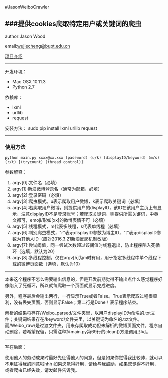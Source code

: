#JasonWeiboCrawler

###提供cookies爬取特定用户或关键词的爬虫
-----------------
author:Jason Wood

email:wujiecheng@bupt.edu.cn

[项目介绍](http://blog.csdn.net/Jason2031/article/details/48698829)

------------------
开发环境：

* Mac OSX 10.11.3
* Python 2.7

依赖库：

* lxml
* urllib
* request

安装方法：
sudo pip install lxml urllib request

-----------------
### 使用方法
	python main.py xxxx@xx.xxx (password) (u/k) (displayID/keyword) (m/s) (r/t) [(trycount) (thread control)]

参数解释：

1. argv[0]:文件名（必填）
2. argv[1]:新浪微博登录名（通常为邮箱，必填）
3. argv[2]:登录密码（必填）
4. argv[3]:爬虫模式。u表示爬取用户微博，k表示爬取关键词（必填）
5. argv[4]:若爬取用户微博，则提供用户的displayID，该ID在该用户主页上有显示，注意displayID不是登录账号；若爬取关键词，则提供所需关键词，中英文都可，emoji/形如[xx]的微博表情不可（必填）
6. argv[5]:线程模式，m代表多线程，s代表单线程（必填）
7. argv[6]:判别爬虫模式，"r"表示displayID参数为博主ID，"t"表示displayID参数为其他人ID（应对2016.3.21新浪反爬机制改版）
8. argv[7]:尝试阈值，同一尝试次数超过该阈值时线程退出，防止程序陷入死循环（选填，默认为20）
9. argv[8]:多线程控制，仅在argv[5]为m时有用，用于指定多线程中单个线程下载的微博页面数（选填，默认为10）

----------------------
本来这个程序不怎么需要输出信息的，但是开发前期觉得不输出点什么感觉程序好像陷入了死循环，所以就每爬取一个页面就显示完成进度。

另外，程序最后会输出两行，一行显示True或者False。True表示爬取过程很顺利，没有丢失页面，否则显示False；第二行是Done！表示程序结束。

解析的结果将存在/Weibo_parsed/文件夹里，以用户displayID为命名的.txt文件；关键词结果存在/keyword/文件夹里，以关键词为命名的.txt文件。而/Weibo_raw/是过渡文件夹，用来存爬取成功但未解析的微博页面文件，程序自动删除，若希望保留，只需注释掉main.py第69行的clean()方法调用即可。

-------------------
写在后面：

使用他人的劳动成果时最好先征得他人的同意，但是如果你觉得我比较帅，就可以不用征得我的同意啦hhh
如果您觉得好用，请给与我鼓励，如果您觉得不好用，或者爬虫已经失效，请发邮件告诉我。
